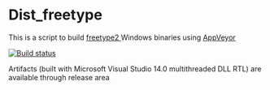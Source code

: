 # Dist_freetype
This is a script to build <a href="https://www.freetype.org/"> freetype2 </a> Windows binaries using <a href="https://www.appveyor.com">AppVeyor</a><br />

[![Build status](https://ci.appveyor.com/api/projects/status/8p3tj9a2l1vmgt0x?svg=true)](https://ci.appveyor.com/project/maxirmx/dist-freetype)

Artifacts (built with Microsoft Visual Studio 14.0 multithreaded DLL RTL) are available through release area
